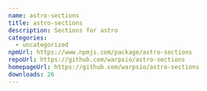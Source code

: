 ```yaml
---
name: astro-sections
title: astro-sections
description: Sections for astro
categories:
  - uncategorized
npmUrl: https://www.npmjs.com/package/astro-sections
repoUrl: https://github.com/warpsio/astro-sections
homepageUrl: https://github.com/warpsio/astro-sections
downloads: 26
---
```

